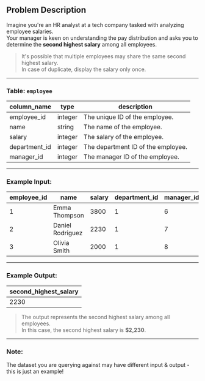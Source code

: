 ## Problem Description

Imagine you're an HR analyst at a tech company tasked with analyzing employee salaries.  
Your manager is keen on understanding the pay distribution and asks you to determine the **second highest salary** among all employees.

> It's possible that multiple employees may share the same second highest salary.  
> In case of duplicate, display the salary only once.

---

### **Table: `employee`**

| column_name   | type     | description                            |
|---------------|----------|----------------------------------------|
| employee_id   | integer  | The unique ID of the employee.         |
| name          | string   | The name of the employee.              |
| salary        | integer  | The salary of the employee.            |
| department_id | integer  | The department ID of the employee.     |
| manager_id    | integer  | The manager ID of the employee.        |

---

### **Example Input:**

| employee_id | name             | salary | department_id | manager_id |
|-------------|------------------|--------|---------------|------------|
| 1           | Emma Thompson    | 3800   | 1             | 6          |
| 2           | Daniel Rodriguez | 2230   | 1             | 7          |
| 3           | Olivia Smith     | 2000   | 1             | 8          |

---

### **Example Output:**

| second_highest_salary |
|------------------------|
| 2230                   |

> The output represents the second highest salary among all employees.  
> In this case, the second highest salary is **$2,230**.

---

### **Note:**

The dataset you are querying against may have different input & output - this is just an example!
